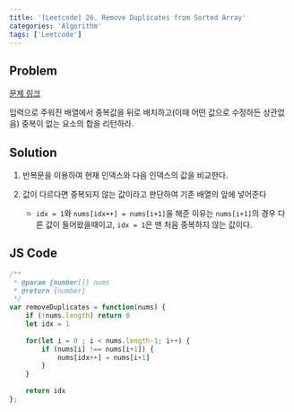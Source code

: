 ```yaml
---
title: '[Leetcode] 26. Remove Duplicates from Sorted Array'
categories: 'Algorithm'
tags: ['Leetcode']
---
```


## Problem

[문제 링크](https://leetcode.com/problems/remove-duplicates-from-sorted-array/)

입력으로 주워진 배열에서 중복값을 뒤로 배치하고(이때 어떤 값으로 수정하든 상관없음) 중복이 없는 요소의 합을 리턴하라.

## Solution

1. 반복문을 이용하여 현재 인덱스와 다음 인덱스의 값을 비교한다.

2. 값이 다르다면 중복되지 않는 값이라고 판단하여 기존 배열의 앞에 넣어준다
    - `idx = 1`와 `nums[idx++] = nums[i+1]`을 해준 이유는 `nums[i+1]`의 경우 다른 값이 들어왔을때이고, `idx = 1`은 맨 처음 중복하지 않는 값이다.

## JS Code

```js
/**
 * @param {number[]} nums
 * @return {number}
 */
var removeDuplicates = function(nums) {
    if (!nums.length) return 0
    let idx = 1
    
    for(let i = 0 ; i < nums.length-1; i++) {
        if (nums[i] !== nums[i+1]) {
            nums[idx++] = nums[i+1]
        }
    }
    
    return idx
};

```
